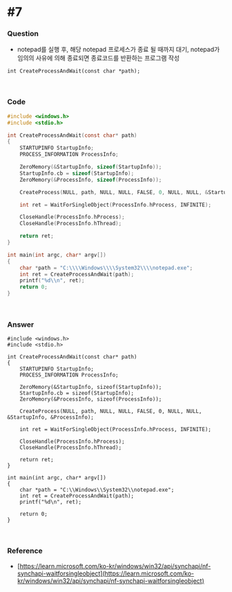 # #7

### Question

- notepad를 실행 후, 해당 notepad 프로세스가 종료 될 때까지 대기, notepad가 임의의 사유에 의해 종료되면 종료코드를 반환하는 프로그램 작성

```
int CreateProcessAndWait(const char *path);
```



<br>



### Code

```c
#include <windows.h>
#include <stdio.h>

int CreateProcessAndWait(const char* path)
{
	STARTUPINFO StartupInfo;
	PROCESS_INFORMATION ProcessInfo;

	ZeroMemory(&StartupInfo, sizeof(StartupInfo));
	StartupInfo.cb = sizeof(StartupInfo);
	ZeroMemory(&ProcessInfo, sizeof(ProcessInfo));

	CreateProcess(NULL, path, NULL, NULL, FALSE, 0, NULL, NULL, &StartupInfo, &ProcessInfo);

	int ret = WaitForSingleObject(ProcessInfo.hProcess, INFINITE);

	CloseHandle(ProcessInfo.hProcess);
	CloseHandle(ProcessInfo.hThread);

	return ret;
}

int main(int argc, char* argv[])
{
	char *path = "C:\\\\Windows\\\\System32\\\\notepad.exe";
	int ret = CreateProcessAndWait(path);
	printf("%d\\n", ret);
	return 0;
}

```



<br>



### Answer

```
#include <windows.h>
#include <stdio.h>

int CreateProcessAndWait(const char* path)
{
	STARTUPINFO StartupInfo;
	PROCESS_INFORMATION ProcessInfo;

	ZeroMemory(&StartupInfo, sizeof(StartupInfo));
	StartupInfo.cb = sizeof(StartupInfo);
	ZeroMemory(&ProcessInfo, sizeof(ProcessInfo));

	CreateProcess(NULL, path, NULL, NULL, FALSE, 0, NULL, NULL, &StartupInfo, &ProcessInfo);

	int ret = WaitForSingleObject(ProcessInfo.hProcess, INFINITE);

	CloseHandle(ProcessInfo.hProcess);
	CloseHandle(ProcessInfo.hThread);

	return ret;
}

int main(int argc, char* argv[])
{
	char *path = "C:\\Windows\\System32\\notepad.exe";
	int ret = CreateProcessAndWait(path);
	printf("%d\n", ret);

	return 0;
}
```



<br>



### Reference

- [https://learn.microsoft.com/ko-kr/windows/win32/api/synchapi/nf-synchapi-waitforsingleobject](https://learn.microsoft.com/ko-kr/windows/win32/api/synchapi/nf-synchapi-waitforsingleobject)
